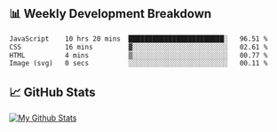## 📊 Weekly Development Breakdown
<!--START_SECTION:waka-->

```txt
JavaScript    10 hrs 20 mins  ████████████████████████░   96.51 %
CSS           16 mins         ▓░░░░░░░░░░░░░░░░░░░░░░░░   02.61 %
HTML          4 mins          ▒░░░░░░░░░░░░░░░░░░░░░░░░   00.77 %
Image (svg)   0 secs          ░░░░░░░░░░░░░░░░░░░░░░░░░   00.11 %
```

<!--END_SECTION:waka-->

## 📈 GitHub Stats
[![My Github Stats](https://github-readme-stats.vercel.app/api?username=triagung128&show_icons=true&hide=contribs,issues&count_private=true&theme=tokyonight)](https://github.com/triagung128)

<!-- [![Top Langs](https://github-readme-stats.vercel.app/api/top-langs/?username=triagung128&layout=compact)](https://github.com/triagung128) -->
